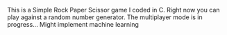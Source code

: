 This is a Simple Rock Paper Scissor game I coded in C.
Right now you can play against a random number generator.
The multiplayer mode is in progress...
Might implement machine learning
